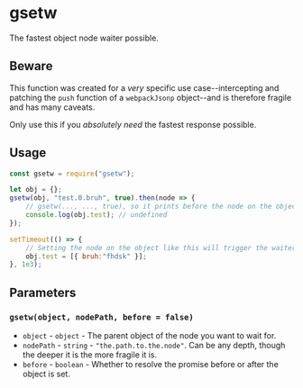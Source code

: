 # gsetw

The fastest object node waiter possible.

## Beware

This function was created for a *very* specific use case--intercepting and patching the `push` function of a `webpackJsonp` object--and is therefore fragile and has many caveats.

Only use this if you *absolutely need* the fastest response possible.

## Usage

```js
const gsetw = require("gsetw");

let obj = {};
gsetw(obj, "test.0.bruh", true).then(node => {
	// gsetw(..., ..., true), so it prints before the node on the object is set.
	console.log(obj.test); // undefined
});

setTimeout(() => {
	// Setting the node on the object like this will trigger the waiter.
	obj.test = [{ bruh:"fhdsk" }];
}, 1e3);
```

## Parameters

### `gsetw(object, nodePath, before = false)`

- `object` - `object` - The parent object of the node you want to wait for.
- `nodePath` - `string` - `"the.path.to.the.node"`. Can be any depth, though the deeper it is the more fragile it is.
- `before` - `boolean` - Whether to resolve the promise before or after the object is set.

